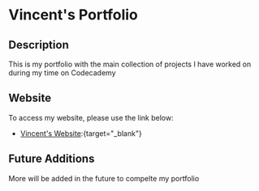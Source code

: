 # Vincent's Portfolio

## Description
This is my portfolio with the main collection of projects I have worked on during my time on Codecademy

## Website
To access my website, please use the link below:

+ [Vincent's Website](PhantomMCx.github.io):{target="_blank"}

## Future Additions
More will be added in the future to compelte my portfolio
